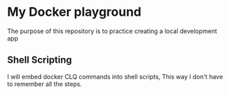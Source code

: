 # My Docker playground
The purpose of this repository is to practice creating a local development app 

## Shell Scripting
I will embed docker CLQ commands into shell scripts, This way I don't have to remember all the steps.